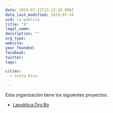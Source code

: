```yaml
---
date: 2019-07-21T23:22:18.000Z
date_last_modified: 2019-07-24
uid: la-publica
title: "X"
legal_name: 
description: ""
org_type: 
website: 
year_founded: 
facebook: 
twitter: 
tags:

cities: 
  - Costa Rica

---
```


Esta organización tiene los siguientes proyectos:

- [Lapublica.Org.Bo](/i/lapublica-org-bo.html)

